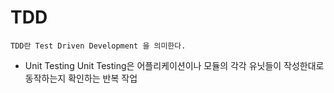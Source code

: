 # TDD

    TDD란 Test Driven Development 을 의미한다.

* Unit Testing
    Unit Testing은 어플리케이션이나 모듈의 각각 유닛들이
    작성한대로 동작하는지 확인하는 반복 작업

